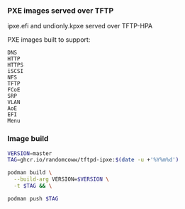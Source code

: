 ### PXE images served over TFTP

ipxe.efi and undionly.kpxe served over TFTP-HPA

PXE images built to support:

```
DNS
HTTP
HTTPS
iSCSI
NFS
TFTP
FCoE
SRP
VLAN
AoE
EFI
Menu
```

### Image build

```bash
VERSION=master
TAG=ghcr.io/randomcoww/tftpd-ipxe:$(date -u +'%Y%m%d')

podman build \
  --build-arg VERSION=$VERSION \
  -t $TAG && \

podman push $TAG
```
